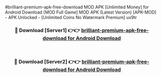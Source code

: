 #brilliant-premium-apk-free-download MOD APK [Unlimited Money] for Android Download [MOD Full Game] MOD APK (Latest Version) [APK-MOD] - APK Unlocked - [Unlimited Coins No Watermark Premium] ux9tr



<div align="center">

<h3>🔴 Download [Server1] 👉👉 <a href="https://andorid.site?title=brilliant-premium-apk-free-download&ref=13M1">brilliant-premium-apk-free-download for Android Download</a></h3><br>

<h3>🔴 Download [Server2] 👉👉 <a href="https://andorid.site?title=brilliant-premium-apk-free-download&ref=13M1">brilliant-premium-apk-free-download for Android Download</a></h3>
</div>